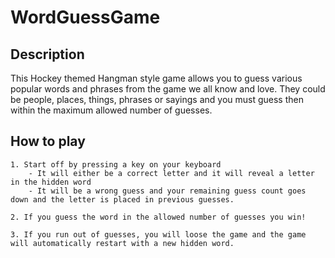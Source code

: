 # WordGuessGame

## Description
This Hockey themed Hangman style game allows you to guess various popular words and phrases from the game we all know and love. 
They could be people, places, things, phrases or sayings and you must guess then within the maximum allowed number of guesses. 

## How to play
    1. Start off by pressing a key on your keyboard
        - It will either be a correct letter and it will reveal a letter in the hidden word
        - It will be a wrong guess and your remaining guess count goes down and the letter is placed in previous guesses. 
    
    2. If you guess the word in the allowed number of guesses you win!

    3. If you run out of guesses, you will loose the game and the game will automatically restart with a new hidden word. 